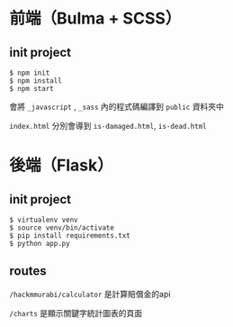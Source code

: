 # 前端（Bulma + SCSS）

## init project

```
$ npm init
$ npm install
$ npm start
```

會將 `_javascript` , `_sass` 內的程式碼編譯到 `public` 資料夾中

`index.html` 分別會導到 `is-damaged.html`, `is-dead.html`

# 後端（Flask）

## init project

```
$ virtualenv venv
$ source venv/bin/activate
$ pip install requirements.txt
$ python app.py
```

## routes
`/hackmmurabi/calculator` 是計算賠償金的api

`/charts` 是顯示關鍵字統計圖表的頁面